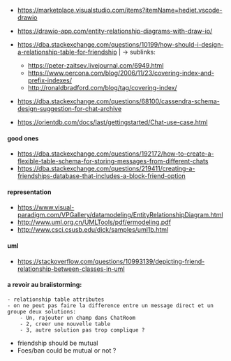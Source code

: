 - https://marketplace.visualstudio.com/items?itemName=hediet.vscode-drawio

- https://drawio-app.com/entity-relationship-diagrams-with-draw-io/

- https://dba.stackexchange.com/questions/10199/how-should-i-design-a-relationship-table-for-friendship
|
 -> sublinks:
    - https://peter-zaitsev.livejournal.com/6949.html
    - https://www.percona.com/blog/2006/11/23/covering-index-and-prefix-indexes/
    - http://ronaldbradford.com/blog/tag/covering-index/

- https://dba.stackexchange.com/questions/68100/cassendra-schema-design-suggestion-for-chat-archive
- https://orientdb.com/docs/last/gettingstarted/Chat-use-case.html

#### good ones
- https://dba.stackexchange.com/questions/192172/how-to-create-a-flexible-table-schema-for-storing-messages-from-different-chats
- https://dba.stackexchange.com/questions/219411/creating-a-friendships-database-that-includes-a-block-friend-option

#### representation
- https://www.visual-paradigm.com/VPGallery/datamodeling/EntityRelationshipDiagram.html
- http://www.uml.org.cn/UMLTools/pdf/ermodeling.pdf
- http://www.csci.csusb.edu/dick/samples/uml1b.html

#### uml
- https://stackoverflow.com/questions/10993139/depicting-friend-relationship-between-classes-in-uml



#### a revoir au braiistorming:

    - relationship table attributes
    - on ne peut pas faire la difference entre un message direct et un groupe deux solutions:
        - Un, rajouter un champ dans ChatRoom
        - 2, creer une nouvelle table
        - 3, autre solution pas trop complique ?


- friendship should be mutual
- Foes/ban could be mutual or not ?

